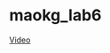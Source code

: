 # maokg_lab6

[Video](https://github.com/mihamor/maokg_lab6/blob/master/bandicam%202020-05-08%2015-24-27-373.mp4)
